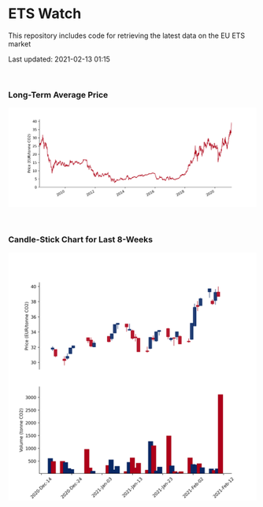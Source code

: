 # ETS Watch

This repository includes code for retrieving the latest data on the EU ETS market

Last updated: 2021-02-13 01:15

<br>

### Long-Term Average Price

![Long-term average](img/long_term_avg.png)

<br>

### Candle-Stick Chart for Last 8-Weeks

![Open, High, Low, Close & Volume](img/ohlc_vol.png)
